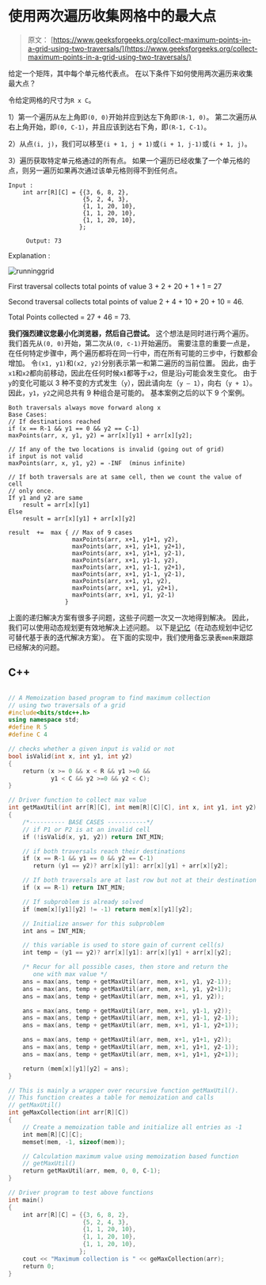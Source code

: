 # 使用两次遍历收集网格中的最大点

> 原文： [https://www.geeksforgeeks.org/collect-maximum-points-in-a-grid-using-two-traversals/](https://www.geeksforgeeks.org/collect-maximum-points-in-a-grid-using-two-traversals/)

给定一个矩阵，其中每个单元格代表点。 在以下条件下如何使用两次遍历来收集最大点？

令给定网格的尺寸为`R x C`。

1）第一个遍历从左上角即`(0, 0)`开始并应到达左下角即`(R-1, 0)`。 第二次遍历从右上角开始，即`(0, C-1)`，并且应该到达右下角，即`(R-1, C-1)`。

2）从点`(i, j)`，我们可以移至`(i + 1, j + 1)`或`(i + 1, j-1)`或`(i + 1, j)`。

3）遍历获取特定单元格通过的所有点。 如果一个遍历已经收集了一个单元格的点，则另一遍历如果再次通过该单元格则得不到任何点。

```
Input :
    int arr[R][C] = {{3, 6, 8, 2},
                     {5, 2, 4, 3},
                     {1, 1, 20, 10},
                     {1, 1, 20, 10},
                     {1, 1, 20, 10},
                    };

     Output: 73
```

Explanation :

![runninggrid](img/32f39680bf86b3e2d82c3c11cbf0349c.png)

First traversal collects total points of value 3 + 2 + 20 + 1 + 1 = 27

Second traversal collects total points of value 2 + 4 + 10 + 20 + 10 = 46.

Total Points collected = 27 + 46 = 73.

**我们强烈建议您最小化浏览器，然后自己尝试。**
这个想法是同时进行两个遍历。 我们首先从`(0, 0)`开始，第二次从`(0, c-1)`开始遍历。 需要注意的重要一点是，在任何特定步骤中，两个遍历都将在同一行中，而在所有可能的三步中，行数都会增加。 令`(x1, y1)`和`(x2, y2)`分别表示第一和第二遍历的当前位置。 因此，由于`x1`和`x2`都向前移动，因此在任何时候`x1`都等于`x2`，但是沿`y`可能会发生变化。 由于`y`的变化可能以 3 种不变的方式发生（`y`），因此请向左（`y – 1`），向右（`y + 1`）。 因此，`y1`，`y2`之间总共有 9 种组合是可能的。 基本案例之后的以下 9 个案例。

```
Both traversals always move forward along x
Base Cases:
// If destinations reached
if (x == R-1 && y1 == 0 && y2 == C-1)
maxPoints(arr, x, y1, y2) = arr[x][y1] + arr[x][y2];

// If any of the two locations is invalid (going out of grid)
if input is not valid
maxPoints(arr, x, y1, y2) = -INF  (minus infinite)

// If both traversals are at same cell, then we count the value of cell
// only once.
If y1 and y2 are same
    result = arr[x][y1]
Else
    result = arr[x][y1] + arr[x][y2] 

result  +=  max { // Max of 9 cases
                  maxPoints(arr, x+1, y1+1, y2),    
                  maxPoints(arr, x+1, y1+1, y2+1),
                  maxPoints(arr, x+1, y1+1, y2-1),
                  maxPoints(arr, x+1, y1-1, y2),    
                  maxPoints(arr, x+1, y1-1, y2+1),
                  maxPoints(arr, x+1, y1-1, y2-1),
                  maxPoints(arr, x+1, y1, y2),
                  maxPoints(arr, x+1, y1, y2+1),
                  maxPoints(arr, x+1, y1, y2-1) 
                }

```

上面的递归解决方案有很多子问题，这些子问题一次又一次地得到解决。 因此，我们可以使用动态规划更有效地解决上述问题。 以下是[记忆](https://www.geeksforgeeks.org/dynamic-programming-set-1/)（在动态规划中记忆可替代基于表的迭代解决方案）。 在下面的实现中，我们使用备忘录表`mem`来跟踪已经解决的问题。

## C++ 

```cpp

// A Memoization based program to find maximum collection 
// using two traversals of a grid 
#include<bits/stdc++.h> 
using namespace std; 
#define R 5 
#define C 4 

// checks whether a given input is valid or not 
bool isValid(int x, int y1, int y2) 
{ 
    return (x >= 0 && x < R && y1 >=0 && 
            y1 < C && y2 >=0 && y2 < C); 
} 

// Driver function to collect max value 
int getMaxUtil(int arr[R][C], int mem[R][C][C], int x, int y1, int y2) 
{ 
    /*---------- BASE CASES -----------*/
    // if P1 or P2 is at an invalid cell 
    if (!isValid(x, y1, y2)) return INT_MIN; 

    // if both traversals reach their destinations 
    if (x == R-1 && y1 == 0 && y2 == C-1) 
       return (y1 == y2)? arr[x][y1]: arr[x][y1] + arr[x][y2]; 

    // If both traversals are at last row but not at their destination 
    if (x == R-1) return INT_MIN; 

    // If subproblem is already solved 
    if (mem[x][y1][y2] != -1) return mem[x][y1][y2]; 

    // Initialize answer for this subproblem 
    int ans = INT_MIN; 

    // this variable is used to store gain of current cell(s) 
    int temp = (y1 == y2)? arr[x][y1]: arr[x][y1] + arr[x][y2]; 

    /* Recur for all possible cases, then store and return the 
       one with max value */
    ans = max(ans, temp + getMaxUtil(arr, mem, x+1, y1, y2-1)); 
    ans = max(ans, temp + getMaxUtil(arr, mem, x+1, y1, y2+1)); 
    ans = max(ans, temp + getMaxUtil(arr, mem, x+1, y1, y2)); 

    ans = max(ans, temp + getMaxUtil(arr, mem, x+1, y1-1, y2)); 
    ans = max(ans, temp + getMaxUtil(arr, mem, x+1, y1-1, y2-1)); 
    ans = max(ans, temp + getMaxUtil(arr, mem, x+1, y1-1, y2+1)); 

    ans = max(ans, temp + getMaxUtil(arr, mem, x+1, y1+1, y2)); 
    ans = max(ans, temp + getMaxUtil(arr, mem, x+1, y1+1, y2-1)); 
    ans = max(ans, temp + getMaxUtil(arr, mem, x+1, y1+1, y2+1)); 

    return (mem[x][y1][y2] = ans); 
} 

// This is mainly a wrapper over recursive function getMaxUtil(). 
// This function creates a table for memoization and calls 
// getMaxUtil() 
int geMaxCollection(int arr[R][C]) 
{ 
    // Create a memoization table and initialize all entries as -1 
    int mem[R][C][C]; 
    memset(mem, -1, sizeof(mem)); 

    // Calculation maximum value using memoization based function 
    // getMaxUtil() 
    return getMaxUtil(arr, mem, 0, 0, C-1); 
} 

// Driver program to test above functions 
int main() 
{ 
    int arr[R][C] = {{3, 6, 8, 2}, 
                     {5, 2, 4, 3}, 
                     {1, 1, 20, 10}, 
                     {1, 1, 20, 10}, 
                     {1, 1, 20, 10}, 
                    }; 
    cout << "Maximum collection is " << geMaxCollection(arr); 
    return 0; 
} 

```